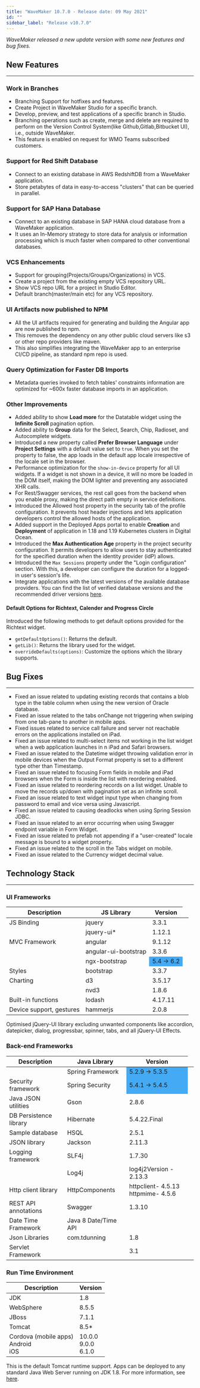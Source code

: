 ```yaml
---
title: "WaveMaker 10.7.0 - Release date: 09 May 2021"
id: ""
sidebar_label: "Release v10.7.0"
---
```

*WaveMaker released a new update version with some new features and bug fixes.*

## New Features

---

### Work in Branches

- Branching Support for hotfixes and features.
- Create Project in WaveMaker Studio for a specific branch.
- Develop, preview, and test applications of a specific branch in Studio.
- Branching operations such as create, merge and delete are required to perform on the Version Control System(like Github,Gitlab,Bitbucket UI), i.e., outside WaveMaker.
- This feature is enabled on request for WMO Teams subscribed customers.

### Support for Red Shift Database

- Connect to an existing database in AWS RedshiftDB from a WaveMaker application.
- Store petabytes of data in easy-to-access "clusters" that can be queried in parallel.

### Support for SAP Hana Database

- Connect to an existing database in SAP HANA cloud database from a WaveMaker application.
- It uses an In-Memory strategy to store data for analysis or information processing which is much faster when compared to other conventional databases.

### VCS Enhancements

- Support for grouping(Projects/Groups/Organizations) in VCS.
- Create a project from the existing empty VCS repository URL.
- Show VCS repo URL for a project in Studio Editor.
- Default branch(master/main etc) for any VCS repository.

### UI Artifacts now published to NPM

- All the UI artifacts required for generating and building the Angular app are now published to npm.
- This removes the dependency on any other public cloud servers like s3 or other repo providers like maven.
- This also simplifies integrating the WaveMaker app to an enterprise CI/CD pipeline, as standard npm repo is used.

### Query Optimization for Faster DB Imports

- Metadata queries invoked to fetch tables' constraints information are optimized for ~600x faster database imports in an application.

### Other Improvements

- Added ability to show **Load more** for the Datatable widget using the **Infinite Scroll** pagination option.
- Added ability to **Group** data for the Select, Search, Chip, Radioset, and Autocomplete widgets.
- Introduced a new property called **Prefer Browser Language** under **Project Settings** with a default value set to `true`. When you set the property to false, the app loads in the default app locale irrespective of the locale set in the browser.
- Performance optimization for the `show-in-device` property for all UI widgets. If a widget is not shown in a device, it will no more be loaded in the DOM itself, making the DOM lighter and preventing any associated XHR calls.
- For Rest/Swagger services, the rest call goes from the backend when you enable proxy, making the direct path empty in service definitions.
- Introduced the Allowed host property in the security tab of the profile configuration. It prevents host header injections and lets application developers control the allowed hosts of the application.
- Added support in the Deployed Apps portal to enable **Creation** and **Deployment** of application in 1.18 and 1.19 Kubernetes clusters in Digital Ocean.
- Introduced the **Max Authentication Age** property in the project security configuration. It permits developers to allow users to stay authenticated for the specified duration when the identity provider (idP) allows.
- Introduced the `Max Sessions` property under the "Login configuration" section. With this, a developer can configure the duration for a logged-in user's session's life.
-  Integrate applications with the latest versions of the available database providers. You can find the list of verified database versions and the recommended driver versions [here](/learn/app-development/services/database-services/database-services#supported-databases-and-versions).

#### Default Options for Richtext, Calender and Progress Circle

Introduced the following methods to get default options provided for the Richtext widget.

- `getDefaultOptions()`: Returns the default.
- `getLib()`: Returns the library used for the widget.
- `overrideDefaults(options)`: Customize the options which the library supports.

## Bug Fixes

---

- Fixed an issue related to updating existing records that contains a blob type in the table column when using the new version of Oracle database.
- Fixed an issue related to the tabs onChange not triggering when swiping from one tab-pane to another in mobile apps.
- Fixed issues related to service call failure and server not reachable errors on the applications installed on iPad.
- Fixed an issue related to multi-select items not working in the list widget when a web application launches in n iPad and Safari browsers.
- Fixed an issue related to the Datetime widget throwing validation error in mobile devices when the Output Format property is set to a different type other than Timestamp.
- Fixed an issue related to focusing Form fields in mobile and iPad browsers when the Form is inside the list with reordering enabled.
- Fixed an issue related to reordering records on a list widget. Unable to move the records up/down with pagination set as an infinite scroll.
- Fixed an issue related to text widget input type when changing from password to email and vice versa using Javascript.
- Fixed an issue related to causing deadlocks when using Spring Session JDBC.
- Fixed an issue related to an error occurring when using Swagger endpoint variable in Form Widget.
- Fixed an issue related to prefab not appending if a "user-created" locale message is bound to a widget property.
- Fixed an issue related to the scroll in the Tabs widget on mobile.
- Fixed an issue related to the Currency widget decimal value.

## Technology Stack

---

### UI Frameworks

| Description | JS Library | Version |
| --- | --- | --- |
| JS Binding | jquery | 3.3.1 |
|  | jquery-ui* | 1.12.1 |
| MVC Framework | angular | 9.1.12 |
|  | angular-ui-bootstrap | 3.3.6 |
|  | ngx-bootstrap <td bgcolor="#44aaf4"> 5.4 -> 6.2 |
| Styles | bootstrap | 3.3.7 |
| Charting | d3 | 3.5.17 |
|  | nvd3 | 1.8.6 |
| Built-in functions | lodash | 4.17.11 |
| Device support, gestures | hammerjs | 2.0.8 |

Optimised jQuery-UI library excluding unwanted components like accordion, datepicker, dialog, progressbar, spinner, tabs, and all jQuery-UI Effects.

### Back-end Frameworks

| Description | Java Library | Version |
| --- | --- | --- |
|  | Spring Framework <td bgcolor="#44aaf4"> 5.2.9 -> 5.3.5|
| Security framework | Spring Security <td bgcolor="#44aaf4"> 5.4.1 -> 5.4.5|
| Java JSON utilities | Gson | 2.8.6|
| DB Persistence library | Hibernate | 5.4.22.Final|
| Sample database | HSQL | 2.5.1|
| JSON library | Jackson | 2.11.3|
| Logging framework | SLF4j | 1.7.30 |
|  | Log4j | log4j2Version - 2.13.3 |
| Http client library | HttpComponents | httpclient- 4.5.13 <br> httpmime- 4.5.6 |
| REST API annotations | Swagger | 1.3.10 |
| Date Time Framework | Java 8 Date/Time API |  |
| Json Libraries | com.tdunning |  1.8 |
| Servlet Framework |  | 3.1 |

### Run Time Environment

| Description | Version |
| --- | --- |
| JDK | 1.8 |
| WebSphere | 8.5.5 |
| JBoss | 7.1.1 |
| Tomcat | 8.5* |
| Cordova (mobile apps) <br> Android <br> iOS | 10.0.0 <br> 9.0.0  <br> 6.1.0 |

This is the default Tomcat runtime support. Apps can be deployed to any standard Java Web Server running on JDK 1.8. For more information, see [here](/learn/app-development/deployment/deployment-web-server).
